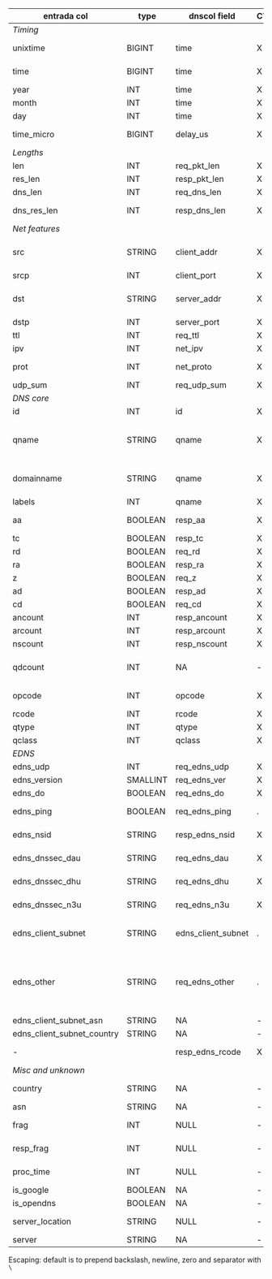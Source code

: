 | entrada col   | type		| dnscol field   |CVS| comment |
| ------------- | ------------- | -------------- |---| ------- |
| *Timing* |||||
| unixtime 	| BIGINT	| time           | X | Seconds since Epoch
| time 		| BIGINT	| time           | X | Miliseconds since Epoch 
| year		| INT		| time           | X |  |
| month		| INT		| time           | X |  |
| day		| INT		| time           | X |  |
| time_micro	| BIGINT	| delay_us       | X | Processing time (reply-request) |
| *Lengths* |||||
| len 		| INT		| req_pkt_len    | X | Request pkt length |
| res_len	| INT		| resp_pkt_len   | X | Response pkt length |
| dns_len 	| INT		| req_dns_len    | X | DNS payload length  |
| dns_res_len	| INT		| resp_dns_len   | X | DNS reply payload length |
| *Net features* |||||
| src 		| STRING	| client_addr    | X | Source (client) IP (Escaping: not necessary) |
| srcp 		| INT		| client_port    | X | Source (client) port |
| dst 		| STRING	| server_addr    | X | Dest. (server) IP (Escaping: not necessary) |
| dstp 		| INT		| server_port    | X | Dest. (server) port |
| ttl 		| INT		| req_ttl        | X | Request TTL
| ipv 		| INT		| net_ipv        | X | IPver: 4 / 6
| prot 		| INT		| net_proto      | X | TCP/UDP/... (val such as "17" =UDP)  |
| udp_sum 	| INT		| req_udp_sum    | X | UDP checksum  |
| *DNS core* |||||
| id 		| INT		| id             | X | DNS ID
| qname 	| STRING	| qname          | X | full qname, dotted with final dot (Escaping: libknot `knot_dname_to_str`)
| domainname 	| STRING	| qname          | X | last two domains (or TLD + 1 label), no final dot
| labels	| INT		| qname          | X |  |
| aa 		| BOOLEAN	| resp_aa        | X | Response (or request if no response) flags |
| tc 		| BOOLEAN	| resp_tc        | X |  |
| rd 		| BOOLEAN	| req_rd         | X |  |
| ra 		| BOOLEAN	| resp_ra        | X |  |
| z 		| BOOLEAN	| req_z          | X |  |
| ad 		| BOOLEAN	| resp_ad        | X |  |
| cd		| BOOLEAN	| req_cd         | X |  |
| ancount	| INT		| resp_ancount   | X |  |
| arcount	| INT		| resp_arcount   | X |  |
| nscount	| INT		| resp_nscount   | X |  |
| qdcount	| INT		| NA             | - | Only 0 or 1, determined by qname |
| opcode	| INT		| opcode         | X | Request opcode (=response) |
| rcode		| INT		| rcode          | X | Response code  |
| qtype		| INT		| qtype          | X |  |
| qclass	| INT		| qclass         | X |  |
| *EDNS* |||||
| edns_udp	| INT		| req_edns_udp   | X | UDP payload |
| edns_version	| SMALLINT	| req_edns_ver   | X | Version (NULL or 0)  |
| edns_do	| BOOLEAN	| req_edns_do    | X | DO bit |
| edns_ping	| BOOLEAN	| req_edns_ping  | . | Tough to detect! See [here](https://github.com/SIDN/entrada/blob/b787af190267df148683151638ce94508bd6139e/dnslib4java/src/main/java/nl/sidn/dnslib/message/records/edns0/OPTResourceRecord.java#L146) |
| edns_nsid	| STRING	| resp_edns_nsid | X | String (Escaping: default) |
| edns_dnssec_dau| STRING	| req_edns_dau   | X | Comma-separated list "1,3,5" |
| edns_dnssec_dhu| STRING	| req_edns_dhu   | X | Comma-separated list "1,3,5" |
| edns_dnssec_n3u| STRING	| req_edns_n3u   | X | Comma-separated list "1,3,5" |
| edns_client_subnet| STRING	| edns_client_subnet | . | "4,118.71.70/24,0" or "4,62.168.119/24,0" |
| edns_other	| STRING	| req_edns_other | . | List of EDNS option types like "3,10,9" from request if present, or from response (Entrada: request only) |
| edns_client_subnet_asn|STRING | NA             | - | By IP list (Maxmind) |
| edns_client_subnet_country|STRING| NA          | - | By IP list (Maxmind) |
| -             |               | resp_edns_rcode| X | Not implemented by Entrada |
| *Misc and unknown* |||||
| country	| STRING	| NA             | - | 2 letter code ("CZ", ..)  |
| asn		| STRING	| NA             | - | ASN ("AS1234", ...)  |
| frag 		| INT		| NULL           | - | Fragmentation? (Entrada: all NULL)
| resp_frag	| INT		| NULL           | - | Unknown (Entrada: all NULL) |
| proc_time	| INT		| NULL           | - | Unknown (Entrada: all NULL)  |
| is_google	| BOOLEAN	| NA             | - | By IP list (Maxmind) |
| is_opendns	| BOOLEAN	| NA             | - | By IP list (Maxmind) |
| server_location| STRING 	| NULL           | - | Server location (Entrada: all NULL) |
| server	| STRING	| NA             | - |  |

Escaping: default is to prepend backslash, newline, zero and separator with `\`
